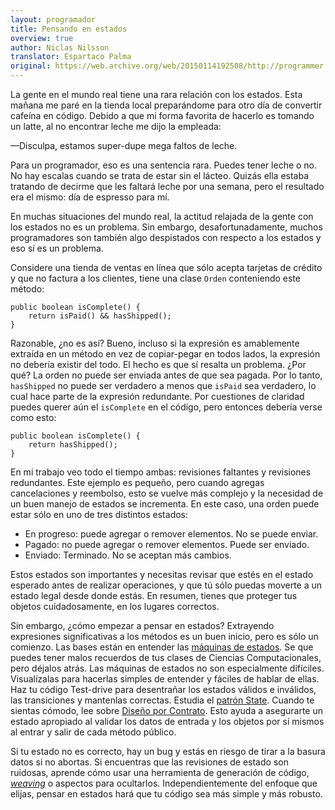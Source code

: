 ```yaml
---
layout: programador
title: Pensando en estados
overview: true
author: Niclas Nilsson
translator: Espartaco Palma
original: https://web.archive.org/web/20150114192508/http://programmer.97things.oreilly.com/wiki/index.php/Thinking_in_States
---
```


La gente en el mundo real tiene una rara relación con los estados. Esta
mañana me paré en la tienda local preparándome para otro día de
convertir cafeína en código. Debido a que mi forma favorita de hacerlo
es tomando un latte, al no encontrar leche me dijo la empleada:

—Disculpa, estamos super-dupe mega faltos de leche.

Para un programador, eso es una sentencia rara. Puedes tener leche o no.
No hay escalas cuando se trata de estar sin el lácteo. Quizás ella
estaba tratando de decirme que les faltará leche por una semana, pero el
resultado era el mismo: día de espresso para mí.

En muchas situaciones del mundo real, la actitud relajada de la gente
con los estados no es un problema. Sin embargo, desafortunadamente,
muchos programadores son también algo despistados con respecto a los
estados y eso sí es un problema.

Considere una tienda de ventas en línea que sólo acepta tarjetas de
crédito y que no factura a los clientes, tiene una clase `Orden`
conteniendo este método:


    public boolean isComplete() {
        return isPaid() && hasShipped();
    }

Razonable, ¿no es así? Bueno, incluso si la expresión es amablemente
extraída en un método en vez de copiar-pegar en todos lados, la
expresión no debería existir del todo. El hecho es que sí resalta un
problema. ¿Por qué? La orden no puede ser enviada antes de que sea
pagada. Por lo tanto, `hasShipped` no puede ser verdadero a menos que
`isPaid` sea verdadero, lo cual hace parte de la expresión redundante.
Por cuestiones de claridad puedes querer aún el `isComplete` en el
código, pero entonces debería verse como esto:


    public boolean isComplete() {
        return hasShipped();
    }

En mi trabajo veo todo el tiempo ambas: revisiones faltantes y
revisiones redundantes. Este ejemplo es pequeño, pero cuando agregas
cancelaciones y reembolso, esto se vuelve más complejo y la necesidad de
un buen manejo de estados se incrementa. En este caso, una orden puede
estar sólo en uno de tres distintos estados:

* En progreso: puede agregar o remover elementos. No se puede enviar.
* Pagado: no puede agregar o remover elementos. Puede ser enviado.
* Enviado: Terminado. No se aceptan más cambios.

Estos estados son importantes y necesitas revisar que estés en el estado
esperado antes de realizar operaciones, y que tú sólo puedas moverte a
un estado legal desde donde estás. En resumen, tienes que proteger tus
objetos cuidadosamente, en los lugares correctos.

Sin embargo, ¿cómo empezar a pensar en estados? Extrayendo expresiones
significativas a los métodos es un buen inicio, pero es sólo un
comienzo. Las bases están en entender las [máquinas de estados][1]. Se
que puedes tener malos recuerdos de tus clases de Ciencias Computacionales,
pero déjalos atrás. Las máquinas de estados no son especialmente difíciles.
 Visualízalas para hacerlas simples de entender y fáciles de hablar de
ellas. Haz tu código Test-drive para desentrañar los estados válidos e
inválidos, las transiciones y mantenlas correctas. Estudia el
[patrón State][2]. Cuando te sientas cómodo, lee sobre
[Diseño por Contrato][3]. Esto ayuda a asegurarte un estado apropiado al
validar los datos de entrada y los objetos por sí mismos al entrar y
salir de cada método público.

Si tu estado no es correcto, hay un bug y estás en riesgo de tirar a la
basura datos si no abortas. Si encuentras que las revisiones de estado
son ruidosas, aprende cómo usar una herramienta de generación de código,
[_weaving_][4] o aspectos para ocultarlos. Independientemente del
enfoque que elijas, pensar en estados hará que tu código sea más simple
y más robusto.

[1]: https://es.wikipedia.org/wiki/Aut%C3%B3mata_finito
[2]: https://en.wikipedia.org/wiki/State_pattern
[3]: https://en.wikipedia.org/wiki/Design_by_Contract
[4]: https://en.wikipedia.org/wiki/Program_transformation
